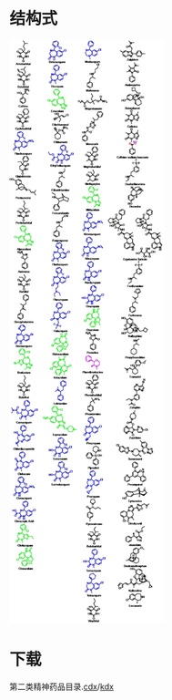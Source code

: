 # 结构式
![第二类精神药品目录](https://github.com/Benzyl-titanium/Structural-formula/blob/main/%E7%AC%AC%E4%BA%8C%E7%B1%BB%E7%B2%BE%E7%A5%9E%E8%8D%AF%E5%93%81%E7%9B%AE%E5%BD%95/%E7%AC%AC%E4%BA%8C%E7%B1%BB%E7%B2%BE%E7%A5%9E%E8%8D%AF%E5%93%81%E7%9B%AE%E5%BD%95.jpg)
# 下载
第二类精神药品目录.[cdx](https://github.com/Benzyl-titanium/Structural-formula/raw/main/%E7%AC%AC%E4%BA%8C%E7%B1%BB%E7%B2%BE%E7%A5%9E%E8%8D%AF%E5%93%81%E7%9B%AE%E5%BD%95/%E7%AC%AC%E4%BA%8C%E7%B1%BB%E7%B2%BE%E7%A5%9E%E8%8D%AF%E5%93%81%E7%9B%AE%E5%BD%95.cdx)/[kdx](https://github.com/Benzyl-titanium/Structural-formula/raw/main/%E7%AC%AC%E4%BA%8C%E7%B1%BB%E7%B2%BE%E7%A5%9E%E8%8D%AF%E5%93%81%E7%9B%AE%E5%BD%95/%E7%AC%AC%E4%BA%8C%E7%B1%BB%E7%B2%BE%E7%A5%9E%E8%8D%AF%E5%93%81%E7%9B%AE%E5%BD%95.kdx)
